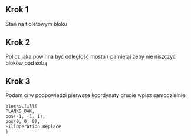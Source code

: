 ## Krok 1
Stań na fioletowym bloku

## Krok 2
Policz jaka powinna być odległość mostu ( pamiętaj żeby nie niszczyć bloków pod sobą

## Krok 3
Podam ci w podpowiedzi pierwsze koordynaty drugie wpisz samodzielnie

```blocks
blocks.fill(
PLANKS_OAK,
pos(-1, -1, 1),
pos(0, 0, 0),
FillOperation.Replace
)

```
